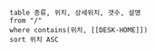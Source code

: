 

```dataview
table 종류, 위치, 상세위치, 갯수, 설명
from "/"
where contains(위치, [[DESK-HOME]])
sort 위치 ASC
```
